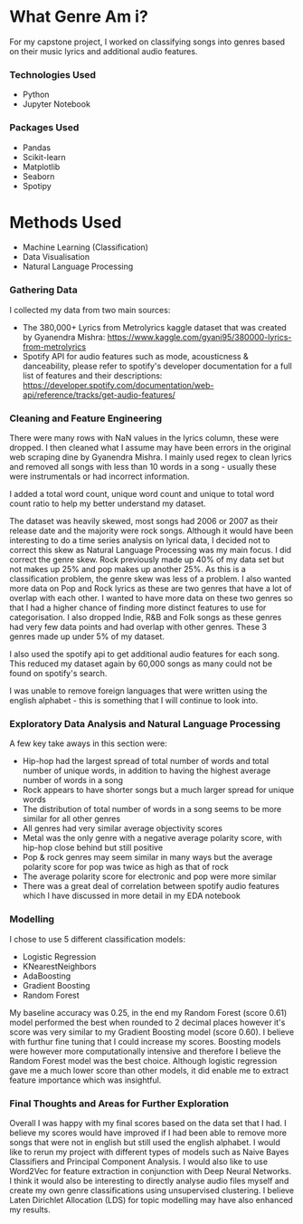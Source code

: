 # What Genre Am i?

For my capstone project, I worked on classifying songs into genres based on their music lyrics and additional audio features.

### Technologies Used
* Python
* Jupyter Notebook

### Packages Used
* Pandas
* Scikit-learn
* Matplotlib
* Seaborn
* Spotipy

# Methods Used
* Machine Learning (Classification)
* Data Visualisation
* Natural Language Processing

### Gathering Data

I collected my data from two main sources:
* The 380,000+ Lyrics from Metrolyrics kaggle dataset that was created by Gyanendra Mishra: https://www.kaggle.com/gyani95/380000-lyrics-from-metrolyrics
* Spotify API for audio features such as mode, acousticness & danceability, please refer to spotify's developer documentation for a full list of features and their descriptions: https://developer.spotify.com/documentation/web-api/reference/tracks/get-audio-features/


### Cleaning and Feature Engineering

There were many rows with NaN values in the lyrics column, these were dropped. I then cleaned what I assume may have been errors in the original web scraping dine by Gyanendra Mishra. I mainly used regex to clean lyrics and removed all songs with less than 10 words in a song - usually these were instrumentals or had incorrect information.

I added a total word count, unique word count and unique to total word count ratio to help my better understand my dataset. 

The dataset was heavily skewed, most songs had 2006 or 2007 as their release date and the majority were rock songs. Although it would have been interesting to do a time series analysis on lyrical data, I decided not to correct this skew as Natural Language Processing was my main focus. I did correct the genre skew. Rock previously made up 40% of my data set but not makes up 25% and pop makes up another 25%. As this is a classification problem, the genre skew was less of a problem. I also wanted more data on Pop and Rock lyrics as these are two genres that have a lot of overlap with each other. I wanted to have more data on these two genres so that I had a higher chance of finding more distinct features to use for categorisation. I also dropped Indie, R&B and Folk songs as these genres had very few data points and had overlap with other genres. These 3 genres made up under 5% of my dataset.

I also used the spotify api to get additional audio features for each song. This reduced my dataset again by 60,000 songs as many could not be found on spotify's search.

I was unable to remove foreign languages that were written using the english alphabet - this is something that I will continue to look into.

### Exploratory Data Analysis and Natural Language Processing

A few key take aways in this section were:
* Hip-hop had the largest spread of total number of words and total number of unique words, in addition to having the highest average number of words in a song
* Rock appears to have shorter songs but a much larger spread for unique words
* The distribution of total number of words in a song seems to be more similar for all other genres
* All genres had very similar average objectivity scores
* Metal was the only genre with a negative average polarity score, with hip-hop close behind but still positive
* Pop & rock genres may seem similar in many ways but the average polarity score for pop was twice as high as that of rock
* The average polarity score for electronic and pop were more similar
* There was a great deal of correlation between spotify audio features which I have discussed in more detail in my EDA notebook

### Modelling

I chose to use 5 different classification models:
* Logistic Regression
* KNearestNeighbors
* AdaBoosting
* Gradient Boosting
* Random Forest

My baseline accuracy was 0.25, in the end my Random Forest (score 0.61) model performed the best when rounded to 2 decimal places however it's score was very similar to my Gradient Boosting model (score 0.60). I believe with furthur fine tuning that I could increase my scores. Boosting models were however more computationally intensive and therefore I believe the Random Forest model was the best choice. Although logistic regression gave me a much lower score than other models, it did enable me to extract feature importance which was insightful.

### Final Thoughts and Areas for Further Exploration

Overall I was happy with my final scores based on the data set that I had. I believe my scores would have improved if I had been able to remove more songs that were not in english but still used the english alphabet. I would like to rerun my project with different types of models such as Naive Bayes Classifiers and Principal Component Analysis. I would also like to use Word2Vec for feature extraction in conjunction with Deep Neural Networks. I think it would also be interesting to directly analyse audio files myself and create my own genre classifications using unsupervised clustering. I believe Laten Dirichlet Allocation (LDS) for topic modelling may have also enhanced my results.






